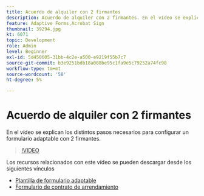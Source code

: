 ```yaml
---
title: Acuerdo de alquiler con 2 firmantes
description: Acuerdo de alquiler con 2 firmantes. En el vídeo se explican los distintos pasos necesarios para configurar un formulario adaptable con 2 firmantes.
feature: Adaptive Forms,Acrobat Sign
thumbnail: 39294.jpg
kt: 6071
topic: Development
role: Admin
level: Beginner
exl-id: 5d450605-31bb-4c2e-a500-e9219f55b7c7
source-git-commit: b3e9251bdb18a008be95c1fa9e5c79252a74fc98
workflow-type: tm+mt
source-wordcount: '58'
ht-degree: 5%

---
```


# Acuerdo de alquiler con 2 firmantes

En el vídeo se explican los distintos pasos necesarios para configurar un formulario adaptable con 2 firmantes.

>[!VIDEO](https://video.tv.adobe.com/v/39294?quality=12&learn=on)

Los recursos relacionados con este vídeo se pueden descargar desde los siguientes vínculos

* [Plantilla de formulario adaptable](assets/tenancy-agreement-template.zip)
* [Formulario de contrato de arrendamiento](assets/rental-agreement-form.zip)

